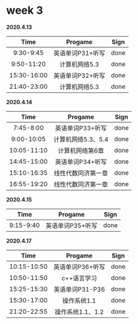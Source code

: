 # week 3

**2020.4.13**

Time|Progame|Sign
|:-----:|:-----:|:-----:|
9:30-9:45|英语单词P31+听写|done
9:50-11:20|计算机网络5.3|done
15:30-16:00|英语单词P32+听写|done
21:40-23:00|计算机网络5.3|done

**2020.4.14**

Time|Progame|Sign
|:-----:|:-----:|:-----:|
7:45-8:00|英语单词P33+听写|done
9:00-10:05|计算机网络5.3、5.4|done
10:05-11:10|计算机网络第6章|done
14:45-15:00|英语单词P34+听写|done
15:10-16:35|线性代数同济第一章|done
16:55-19:20|线性代数同济第一章|done

**2020.4.15**

Time|Progame|Sign
|:-----:|:-----:|:-----:|
9:15-9:40|英语单词P35+听写|done

**2020.4.17**

Time|Progame|Sign
|:-----:|:-----:|:-----:|
10:15-10:50|英语单词P36+听写|done
10:50-11:50|c++语言学习|done
15:25-15:30|英语单词P31-P36|done
15:30-17:00|操作系统1.1|done
21:20-22:55|操作系统1.1、1.2|done